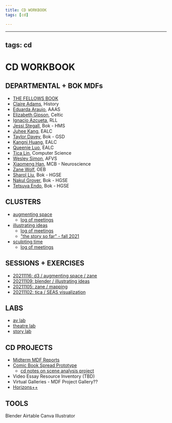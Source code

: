 ```yaml
---
title: CD WORKBOOK
tags: [cd]

---
```


---
tags: cd
---
# CD WORKBOOK

## DEPARTMENTAL + BOK MDFs

* [THE FELLOWS BOOK](/Mxiw-Uz-RAG0anmWfJ3WKw)
* [Claire Adams](/1O1-Vf71Raqvf2QRgRjiQg), History
* [Eduarda Araujo](/cyQdS9SDSM6G1-p5o81QYA), AAAS
* [Elizabeth Gipson](/tlS2cnokSH29tVBFDfiM5g), Celtic
* [Ignacio Azcueta](/RvoGIa4dTmGlaKkV3y-D3A), RLL
* [Jessi Stegall](/q698Z79WSZa1yr84-ZDM0g), Bok - HMS
* [Juhee Kang](/tj52FVW8Rjit_-WS6oV9nw), EALC
* [Taylor Davey](/9bFRgoUbT4yqxbbOH2OnEQ), Bok - GSD
* [Kangni Huang](/msd_EHy8TgKtc-85T1AgGw), EALC
* [Queenie Luo](/kWSZ3xTjRRiNtZZY4NoTuA), EALC
* [Tica Lin](/vvTjRn6XSauwAVYGfzQkIw), Computer Science
* [Wesley Simon](/ElL-x049TvGciF0qCkjhlQ), AFVS
* [Xiaomeng Han](/VkSfif98Qi-T5rJkX17yEw), MCB - Neuroscience
* [Zane Wolf](/jep5aiPnTwOA02YuRQyX7Q), OEB
* [Sharol Liu](/a7RkumDORX-QiGwazsnXsQ), Bok - HGSE
* [Nakul Grover](), Bok - HGSE
* [Tetsuya Endo](/v8PYgquUQ2uIi1nlQpoSfA), Bok - HGSE

## CLUSTERS
* [augmenting space](/team/cluster-1?nav=overview) 
    * [log of meetings](/4eb0jto2SqG0aOWaW0DJ-A)
* [illustrating ideas](/team/cluster-3?nav=overview)
    * [log of meetings](/1Fi0BuwaTeeOGWtD4Y-SjA)
    * ["the story so far" - fall 2021](/kX9p_XSFSV-kcRSlc-dAag)
* [sculpting time](/team/cluster-2?nav=overview)
    * [log of meetings](/mizqy5trT2u9mDIGCRXPgA)

## SESSIONS + EXERCISES
* [20211116: d3 / augmenting space / zane](/JDifXR_fT--uRVrSNa3F6Q?both)
* [20211109: blender / illustrating ideas](/cU6N1W-ERpGjoHP1wiZ6DQ)
* [20211105: zane / mapping](/@mdf/SJCpX3GDt)
* [20211102: tica / SEAS visualization](/hh5C34jcQm-IOYwmAsnh1Q)

## LABS
* [av lab](/team/av-lab?nav=overview)
* [theatre lab](/team/theatre-lab?nav=overview)
* [story lab](/team/llufs?nav=overview)


## CD PROJECTS
* [Midterm MDF Reports](/qUxkSat_TaOo-snfsoDmbA)
* [Comic Book Spread Prototype](https://hackmd.io/D27SUVILRPiuLeeAv0OD7Q)
    * [cd notes on scene analysis project](/gW1X8uNdRHyX9w_VpdKqKg)
* Video Essay Resource Inventory (TBD)
* Virtual Galleries - MDF Project Gallery??
* [Horizons++](/kzZ7zijeR6So9RFM-tFaAw)

## TOOLS
Blender
Airtable
Canva
Illustrator
